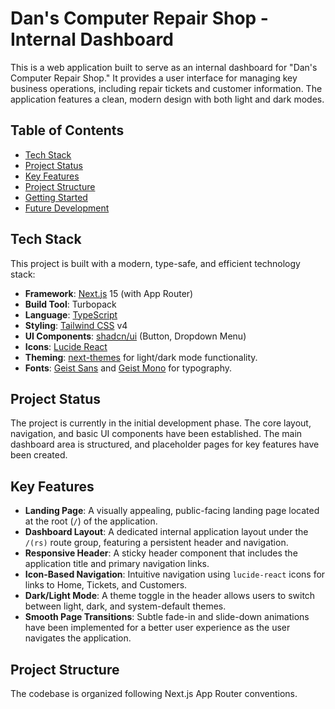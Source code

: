 # Dan's Computer Repair Shop - Internal Dashboard

This is a web application built to serve as an internal dashboard for "Dan's Computer Repair Shop." It provides a user interface for managing key business operations, including repair tickets and customer information. The application features a clean, modern design with both light and dark modes.

## Table of Contents

- [Tech Stack](#tech-stack)
- [Project Status](#project-status)
- [Key Features](#key-features)
- [Project Structure](#project-structure)
- [Getting Started](#getting-started)
- [Future Development](#future-development)

## Tech Stack

This project is built with a modern, type-safe, and efficient technology stack:

-   **Framework**: [Next.js](https://nextjs.org/) 15 (with App Router)
-   **Build Tool**: Turbopack
-   **Language**: [TypeScript](https://www.typescriptlang.org/)
-   **Styling**: [Tailwind CSS](https://tailwindcss.com/) v4
-   **UI Components**: [shadcn/ui](https://ui.shadcn.com/) (Button, Dropdown Menu)
-   **Icons**: [Lucide React](https://lucide.dev/)
-   **Theming**: [next-themes](https://github.com/pacocoursey/next-themes) for light/dark mode functionality.
-   **Fonts**: [Geist Sans](https://vercel.com/font) and [Geist Mono](https://vercel.com/font) for typography.

## Project Status

The project is currently in the initial development phase. The core layout, navigation, and basic UI components have been established. The main dashboard area is structured, and placeholder pages for key features have been created.

## Key Features

-   **Landing Page**: A visually appealing, public-facing landing page located at the root (`/`) of the application.
-   **Dashboard Layout**: A dedicated internal application layout under the `/(rs)` route group, featuring a persistent header and navigation.
-   **Responsive Header**: A sticky header component that includes the application title and primary navigation links.
-   **Icon-Based Navigation**: Intuitive navigation using `lucide-react` icons for links to Home, Tickets, and Customers.
-   **Dark/Light Mode**: A theme toggle in the header allows users to switch between light, dark, and system-default themes.
-   **Smooth Page Transitions**: Subtle fade-in and slide-down animations have been implemented for a better user experience as the user navigates the application.

## Project Structure

The codebase is organized following Next.js App Router conventions.
